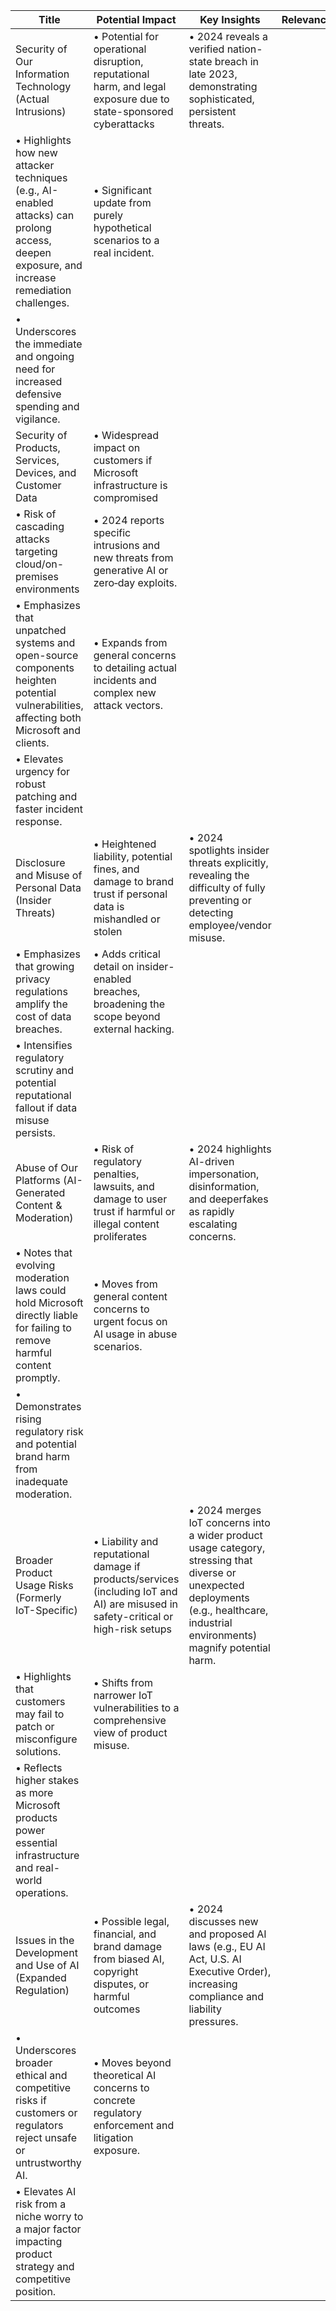 | **Title**                                                       | **Potential Impact**                                                                                               | **Key Insights**                                                                                                                                                                                                                          | **Relevance**                                                                                                   |
|-----------------------------------------------------------------|---------------------------------------------------------------------------------------------------------------------|-------------------------------------------------------------------------------------------------------------------------------------------------------------------------------------------------------------------------------------------|------------------------------------------------------------------------------------------------------------------|
| Security of Our Information Technology (Actual Intrusions)      | • Potential for operational disruption, reputational harm, and legal exposure due to state-sponsored cyberattacks   | • 2024 reveals a verified nation-state breach in late 2023, demonstrating sophisticated, persistent threats.  
• Highlights how new attacker techniques (e.g., AI-enabled attacks) can prolong access, deepen exposure, and increase remediation challenges. | • Significant update from purely hypothetical scenarios to a real incident. 
• Underscores the immediate and ongoing need for increased defensive spending and vigilance.                   |
| Security of Products, Services, Devices, and Customer Data       | • Widespread impact on customers if Microsoft infrastructure is compromised  
• Risk of cascading attacks targeting cloud/on-premises environments | • 2024 reports specific intrusions and new threats from generative AI or zero‐day exploits.  
• Emphasizes that unpatched systems and open-source components heighten potential vulnerabilities, affecting both Microsoft and clients.            | • Expands from general concerns to detailing actual incidents and complex new attack vectors.  
• Elevates urgency for robust patching and faster incident response.                   |
| Disclosure and Misuse of Personal Data (Insider Threats)         | • Heightened liability, potential fines, and damage to brand trust if personal data is mishandled or stolen         | • 2024 spotlights insider threats explicitly, revealing the difficulty of fully preventing or detecting employee/vendor misuse.  
• Emphasizes that growing privacy regulations amplify the cost of data breaches.                                   | • Adds critical detail on insider-enabled breaches, broadening the scope beyond external hacking.  
• Intensifies regulatory scrutiny and potential reputational fallout if data misuse persists.                    |
| Abuse of Our Platforms (AI-Generated Content & Moderation)       | • Risk of regulatory penalties, lawsuits, and damage to user trust if harmful or illegal content proliferates       | • 2024 highlights AI-driven impersonation, disinformation, and deeperfakes as rapidly escalating concerns.  
• Notes that evolving moderation laws could hold Microsoft directly liable for failing to remove harmful content promptly.                              | • Moves from general content concerns to urgent focus on AI usage in abuse scenarios.  
• Demonstrates rising regulatory risk and potential brand harm from inadequate moderation.                         |
| Broader Product Usage Risks (Formerly IoT-Specific)              | • Liability and reputational damage if products/services (including IoT and AI) are misused in safety-critical or high-risk setups | • 2024 merges IoT concerns into a wider product usage category, stressing that diverse or unexpected deployments (e.g., healthcare, industrial environments) magnify potential harm.  
• Highlights that customers may fail to patch or misconfigure solutions.       | • Shifts from narrower IoT vulnerabilities to a comprehensive view of product misuse.  
• Reflects higher stakes as more Microsoft products power essential infrastructure and real-world operations.     |
| Issues in the Development and Use of AI (Expanded Regulation)    | • Possible legal, financial, and brand damage from biased AI, copyright disputes, or harmful outcomes              | • 2024 discusses new and proposed AI laws (e.g., EU AI Act, U.S. AI Executive Order), increasing compliance and liability pressures.  
• Underscores broader ethical and competitive risks if customers or regulators reject unsafe or untrustworthy AI.  | • Moves beyond theoretical AI concerns to concrete regulatory enforcement and litigation exposure.  
• Elevates AI risk from a niche worry to a major factor impacting product strategy and competitive position.        |